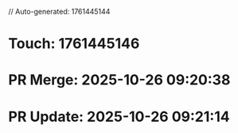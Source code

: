 // Auto-generated: 1761445144

# Touch: 1761445146

# PR Merge: 2025-10-26 09:20:38

# PR Update: 2025-10-26 09:21:14
